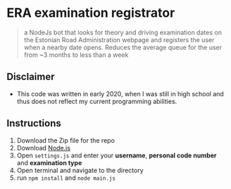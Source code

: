 # ERA examination registrator
> a NodeJs bot that looks for theory and driving examination dates on the Estonian Road Administration webpage and registers the user when a nearby date opens. Reduces the average queue for the user from ~3 months to less than a week

## Disclaimer
- This code was written in early 2020, when I was still in high school and thus does not reflect my current programming abilities.

## Instructions
1. Download the Zip file for the repo
2. Download [Node.js](https://nodejs.org/en/)
3. Open `settings.js` and enter your **username**, **personal code number** and **examination type**
5. Open terminal and navigate to the directory
6. run `npm install` and `node main.js`
